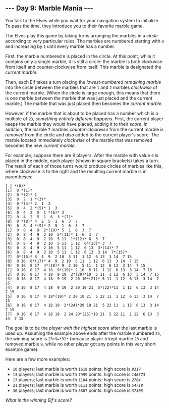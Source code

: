 ## --- Day 9: Marble Mania ---

You talk to the Elves while you wait for your navigation system to initialize. To pass the time, they introduce you to their favorite [marble](https://en.wikipedia.org/wiki/Marble_(toy)) game.

The Elves play this game by taking turns arranging the marbles in a *circle* according to very particular rules. The marbles are numbered starting with `0` and increasing by `1` until every marble has a number.

First, the marble numbered `0` is placed in the circle. At this point, while it contains only a single marble, it is still a circle: the marble is both clockwise from itself and counter-clockwise from itself. This marble is designated the *current marble*.

Then, each Elf takes a turn placing the *lowest-numbered remaining marble* into the circle between the marbles that are `1` and `2` marbles *clockwise* of the current marble. (When the circle is large enough, this means that there is one marble between the marble that was just placed and the current marble.) The marble that was just placed then becomes the *current marble*.

However, if the marble that is about to be placed has a number which is a multiple of `23`, *something entirely different happens*. First, the current player keeps the marble they would have placed, adding it to their *score*. In addition, the marble `7` marbles *counter-clockwise* from the current marble is *removed* from the circle and *also* added to the current player's score. The marble located immediately *clockwise* of the marble that was removed becomes the new *current marble*.

For example, suppose there are 9 players. After the marble with value `0` is placed in the middle, each player (shown in square brackets) takes a turn. The result of each of those turns would produce circles of marbles like this, where clockwise is to the right and the resulting current marble is in parentheses:


```
[-] *(0)*
[1]  0 *(1)*
[2]  0 *(2)* 1 
[3]  0  2  1 *(3)*
[4]  0 *(4)* 2  1  3 
[5]  0  4  2 *(5)* 1  3 
[6]  0  4  2  5  1 *(6)* 3 
[7]  0  4  2  5  1  6  3 *(7)*
[8]  0 *(8)* 4  2  5  1  6  3  7 
[9]  0  8  4 *(9)* 2  5  1  6  3  7 
[1]  0  8  4  9  2*(10)* 5  1  6  3  7 
[2]  0  8  4  9  2 10  5*(11)* 1  6  3  7 
[3]  0  8  4  9  2 10  5 11  1*(12)* 6  3  7 
[4]  0  8  4  9  2 10  5 11  1 12  6*(13)* 3  7 
[5]  0  8  4  9  2 10  5 11  1 12  6 13  3*(14)* 7 
[6]  0  8  4  9  2 10  5 11  1 12  6 13  3 14  7*(15)*
[7]  0*(16)* 8  4  9  2 10  5 11  1 12  6 13  3 14  7 15 
[8]  0 16  8*(17)* 4  9  2 10  5 11  1 12  6 13  3 14  7 15 
[9]  0 16  8 17  4*(18)* 9  2 10  5 11  1 12  6 13  3 14  7 15 
[1]  0 16  8 17  4 18  9*(19)* 2 10  5 11  1 12  6 13  3 14  7 15 
[2]  0 16  8 17  4 18  9 19  2*(20)*10  5 11  1 12  6 13  3 14  7 15 
[3]  0 16  8 17  4 18  9 19  2 20 10*(21)* 5 11  1 12  6 13  3 14  7 15 
[4]  0 16  8 17  4 18  9 19  2 20 10 21  5*(22)*11  1 12  6 13  3 14  7 15 
[5]  0 16  8 17  4 18*(19)* 2 20 10 21  5 22 11  1 12  6 13  3 14  7 15 
[6]  0 16  8 17  4 18 19  2*(24)*20 10 21  5 22 11  1 12  6 13  3 14  7 15 
[7]  0 16  8 17  4 18 19  2 24 20*(25)*10 21  5 22 11  1 12  6 13  3 14  7 15

```

The goal is to be the *player with the highest score* after the last marble is used up. Assuming the example above ends after the marble numbered `25`, the winning score is `23+9=*32*` (because player 5 kept marble `23` and removed marble `9`, while no other player got any points in this very short example game).

Here are a few more examples:

- `10` players; last marble is worth `1618` points: high score is *`8317`*
- `13` players; last marble is worth `7999` points: high score is *`146373`*
- `17` players; last marble is worth `1104` points: high score is *`2764`*
- `21` players; last marble is worth `6111` points: high score is *`54718`*
- `30` players; last marble is worth `5807` points: high score is *`37305`*

*What is the winning Elf's score?*

